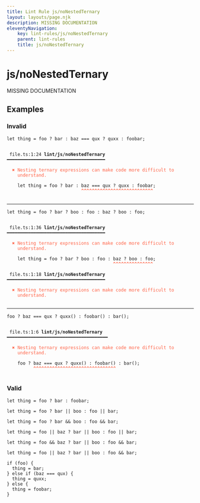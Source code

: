 ```yaml
---
title: Lint Rule js/noNestedTernary
layout: layouts/page.njk
description: MISSING DOCUMENTATION
eleventyNavigation:
	key: lint-rules/js/noNestedTernary
	parent: lint-rules
	title: js/noNestedTernary
---
```


# js/noNestedTernary

MISSING DOCUMENTATION

<!-- EVERYTHING BELOW IS AUTOGENERATED. SEE SCRIPTS FOLDER FOR UPDATE SCRIPTS hash(278db2e4fa502963166e594250c085a771bf6644) -->

## Examples
### Invalid
<pre class="language-text"><code class="language-text"><span class="token keyword">let</span> <span class="token variable">thing</span> <span class="token operator">=</span> <span class="token variable">foo</span> <span class="token punctuation">?</span> <span class="token variable">bar</span> <span class="token punctuation">:</span> <span class="token variable">baz</span> <span class="token operator">===</span> <span class="token variable">qux</span> <span class="token punctuation">?</span> <span class="token variable">quxx</span> <span class="token punctuation">:</span> <span class="token variable">foobar</span><span class="token punctuation">;</span></code></pre>
<pre class="language-text"><code class="language-text">
 <span style="text-decoration-style: dotted;">file.ts:1:24</span> <strong>lint/js/noNestedTernary</strong> ━━━━━━━━━━━━━━━━━━━━━━━━━━━━━━━━━━━━━

  <strong><span style="color: Tomato;">✖ </span></strong><span style="color: Tomato;">Nesting ternary expressions can make code more difficult to</span>
    <span style="color: Tomato;">understand.</span>

    <span class="token keyword">let</span> <span class="token variable">thing</span> <span class="token operator">=</span> <span class="token variable">foo</span> <span class="token punctuation">?</span> <span class="token variable">bar</span> <span class="token punctuation">:</span> <span class="token variable">baz</span> <span class="token operator">===</span> <span class="token variable">qux</span> <span class="token punctuation">?</span> <span class="token variable">quxx</span> <span class="token punctuation">:</span> <span class="token variable">foobar</span><span class="token punctuation">;</span>
                            <span style="color: Tomato;"><strong>^</strong></span><span style="color: Tomato;"><strong>^</strong></span><span style="color: Tomato;"><strong>^</strong></span><span style="color: Tomato;"><strong>^</strong></span><span style="color: Tomato;"><strong>^</strong></span><span style="color: Tomato;"><strong>^</strong></span><span style="color: Tomato;"><strong>^</strong></span><span style="color: Tomato;"><strong>^</strong></span><span style="color: Tomato;"><strong>^</strong></span><span style="color: Tomato;"><strong>^</strong></span><span style="color: Tomato;"><strong>^</strong></span><span style="color: Tomato;"><strong>^</strong></span><span style="color: Tomato;"><strong>^</strong></span><span style="color: Tomato;"><strong>^</strong></span><span style="color: Tomato;"><strong>^</strong></span><span style="color: Tomato;"><strong>^</strong></span><span style="color: Tomato;"><strong>^</strong></span><span style="color: Tomato;"><strong>^</strong></span><span style="color: Tomato;"><strong>^</strong></span><span style="color: Tomato;"><strong>^</strong></span><span style="color: Tomato;"><strong>^</strong></span><span style="color: Tomato;"><strong>^</strong></span><span style="color: Tomato;"><strong>^</strong></span><span style="color: Tomato;"><strong>^</strong></span><span style="color: Tomato;"><strong>^</strong></span><span style="color: Tomato;"><strong>^</strong></span><span style="color: Tomato;"><strong>^</strong></span>

</code></pre>

---------------

<pre class="language-text"><code class="language-text"><span class="token keyword">let</span> <span class="token variable">thing</span> <span class="token operator">=</span> <span class="token variable">foo</span> <span class="token punctuation">?</span> <span class="token variable">bar</span> <span class="token punctuation">?</span> <span class="token variable">boo</span> <span class="token punctuation">:</span> <span class="token variable">foo</span> <span class="token punctuation">:</span> <span class="token variable">baz</span> <span class="token punctuation">?</span> <span class="token variable">boo</span> <span class="token punctuation">:</span> <span class="token variable">foo</span><span class="token punctuation">;</span></code></pre>
<pre class="language-text"><code class="language-text">
 <span style="text-decoration-style: dotted;">file.ts:1:36</span> <strong>lint/js/noNestedTernary</strong> ━━━━━━━━━━━━━━━━━━━━━━━━━━━━━━━━━━━━━

  <strong><span style="color: Tomato;">✖ </span></strong><span style="color: Tomato;">Nesting ternary expressions can make code more difficult to</span>
    <span style="color: Tomato;">understand.</span>

    <span class="token keyword">let</span> <span class="token variable">thing</span> <span class="token operator">=</span> <span class="token variable">foo</span> <span class="token punctuation">?</span> <span class="token variable">bar</span> <span class="token punctuation">?</span> <span class="token variable">boo</span> <span class="token punctuation">:</span> <span class="token variable">foo</span> <span class="token punctuation">:</span> <span class="token variable">baz</span> <span class="token punctuation">?</span> <span class="token variable">boo</span> <span class="token punctuation">:</span> <span class="token variable">foo</span><span class="token punctuation">;</span>
                                        <span style="color: Tomato;"><strong>^</strong></span><span style="color: Tomato;"><strong>^</strong></span><span style="color: Tomato;"><strong>^</strong></span><span style="color: Tomato;"><strong>^</strong></span><span style="color: Tomato;"><strong>^</strong></span><span style="color: Tomato;"><strong>^</strong></span><span style="color: Tomato;"><strong>^</strong></span><span style="color: Tomato;"><strong>^</strong></span><span style="color: Tomato;"><strong>^</strong></span><span style="color: Tomato;"><strong>^</strong></span><span style="color: Tomato;"><strong>^</strong></span><span style="color: Tomato;"><strong>^</strong></span><span style="color: Tomato;"><strong>^</strong></span><span style="color: Tomato;"><strong>^</strong></span><span style="color: Tomato;"><strong>^</strong></span>

 <span style="text-decoration-style: dotted;">file.ts:1:18</span> <strong>lint/js/noNestedTernary</strong> ━━━━━━━━━━━━━━━━━━━━━━━━━━━━━━━━━━━━━

  <strong><span style="color: Tomato;">✖ </span></strong><span style="color: Tomato;">Nesting ternary expressions can make code more difficult to</span>
    <span style="color: Tomato;">understand.</span>

</code></pre>

---------------

<pre class="language-text"><code class="language-text"><span class="token variable">foo</span> <span class="token punctuation">?</span> <span class="token variable">baz</span> <span class="token operator">===</span> <span class="token variable">qux</span> <span class="token punctuation">?</span> <span class="token function">quxx</span><span class="token punctuation">(</span><span class="token punctuation">)</span> <span class="token punctuation">:</span> <span class="token function">foobar</span><span class="token punctuation">(</span><span class="token punctuation">)</span> <span class="token punctuation">:</span> <span class="token function">bar</span><span class="token punctuation">(</span><span class="token punctuation">)</span><span class="token punctuation">;</span></code></pre>
<pre class="language-text"><code class="language-text">
 <span style="text-decoration-style: dotted;">file.ts:1:6</span> <strong>lint/js/noNestedTernary</strong> ━━━━━━━━━━━━━━━━━━━━━━━━━━━━━━━━━━━━━━

  <strong><span style="color: Tomato;">✖ </span></strong><span style="color: Tomato;">Nesting ternary expressions can make code more difficult to</span>
    <span style="color: Tomato;">understand.</span>

    <span class="token variable">foo</span> <span class="token punctuation">?</span> <span class="token variable">baz</span> <span class="token operator">===</span> <span class="token variable">qux</span> <span class="token punctuation">?</span> <span class="token function">quxx</span><span class="token punctuation">(</span><span class="token punctuation">)</span> <span class="token punctuation">:</span> <span class="token function">foobar</span><span class="token punctuation">(</span><span class="token punctuation">)</span> <span class="token punctuation">:</span> <span class="token function">bar</span><span class="token punctuation">(</span><span class="token punctuation">)</span><span class="token punctuation">;</span>
          <span style="color: Tomato;"><strong>^</strong></span><span style="color: Tomato;"><strong>^</strong></span><span style="color: Tomato;"><strong>^</strong></span><span style="color: Tomato;"><strong>^</strong></span><span style="color: Tomato;"><strong>^</strong></span><span style="color: Tomato;"><strong>^</strong></span><span style="color: Tomato;"><strong>^</strong></span><span style="color: Tomato;"><strong>^</strong></span><span style="color: Tomato;"><strong>^</strong></span><span style="color: Tomato;"><strong>^</strong></span><span style="color: Tomato;"><strong>^</strong></span><span style="color: Tomato;"><strong>^</strong></span><span style="color: Tomato;"><strong>^</strong></span><span style="color: Tomato;"><strong>^</strong></span><span style="color: Tomato;"><strong>^</strong></span><span style="color: Tomato;"><strong>^</strong></span><span style="color: Tomato;"><strong>^</strong></span><span style="color: Tomato;"><strong>^</strong></span><span style="color: Tomato;"><strong>^</strong></span><span style="color: Tomato;"><strong>^</strong></span><span style="color: Tomato;"><strong>^</strong></span><span style="color: Tomato;"><strong>^</strong></span><span style="color: Tomato;"><strong>^</strong></span><span style="color: Tomato;"><strong>^</strong></span><span style="color: Tomato;"><strong>^</strong></span><span style="color: Tomato;"><strong>^</strong></span><span style="color: Tomato;"><strong>^</strong></span><span style="color: Tomato;"><strong>^</strong></span><span style="color: Tomato;"><strong>^</strong></span><span style="color: Tomato;"><strong>^</strong></span><span style="color: Tomato;"><strong>^</strong></span>

</code></pre>
### Valid
<pre class="language-text"><code class="language-text"><span class="token keyword">let</span> <span class="token variable">thing</span> <span class="token operator">=</span> <span class="token variable">foo</span> <span class="token punctuation">?</span> <span class="token variable">bar</span> <span class="token punctuation">:</span> <span class="token variable">foobar</span><span class="token punctuation">;</span></code></pre>
<pre class="language-text"><code class="language-text"><span class="token keyword">let</span> <span class="token variable">thing</span> <span class="token operator">=</span> <span class="token variable">foo</span> <span class="token punctuation">?</span> <span class="token variable">bar</span> <span class="token operator">||</span> <span class="token variable">boo</span> <span class="token punctuation">:</span> <span class="token variable">foo</span> <span class="token operator">||</span> <span class="token variable">bar</span><span class="token punctuation">;</span></code></pre>
<pre class="language-text"><code class="language-text"><span class="token keyword">let</span> <span class="token variable">thing</span> <span class="token operator">=</span> <span class="token variable">foo</span> <span class="token punctuation">?</span> <span class="token variable">bar</span> <span class="token operator">&amp;&amp;</span> <span class="token variable">boo</span> <span class="token punctuation">:</span> <span class="token variable">foo</span> <span class="token operator">&amp;&amp;</span> <span class="token variable">bar</span><span class="token punctuation">;</span></code></pre>
<pre class="language-text"><code class="language-text"><span class="token keyword">let</span> <span class="token variable">thing</span> <span class="token operator">=</span> <span class="token variable">foo</span> <span class="token operator">||</span> <span class="token variable">baz</span> <span class="token punctuation">?</span> <span class="token variable">bar</span> <span class="token operator">||</span> <span class="token variable">boo</span> <span class="token punctuation">:</span> <span class="token variable">foo</span> <span class="token operator">||</span> <span class="token variable">bar</span><span class="token punctuation">;</span></code></pre>
<pre class="language-text"><code class="language-text"><span class="token keyword">let</span> <span class="token variable">thing</span> <span class="token operator">=</span> <span class="token variable">foo</span> <span class="token operator">&amp;&amp;</span> <span class="token variable">baz</span> <span class="token punctuation">?</span> <span class="token variable">bar</span> <span class="token operator">||</span> <span class="token variable">boo</span> <span class="token punctuation">:</span> <span class="token variable">foo</span> <span class="token operator">&amp;&amp;</span> <span class="token variable">bar</span><span class="token punctuation">;</span></code></pre>
<pre class="language-text"><code class="language-text"><span class="token keyword">let</span> <span class="token variable">thing</span> <span class="token operator">=</span> <span class="token variable">foo</span> <span class="token operator">||</span> <span class="token variable">baz</span> <span class="token punctuation">?</span> <span class="token variable">bar</span> <span class="token operator">||</span> <span class="token variable">boo</span> <span class="token punctuation">:</span> <span class="token variable">foo</span> <span class="token operator">&amp;&amp;</span> <span class="token variable">bar</span><span class="token punctuation">;</span></code></pre>
<pre class="language-text"><code class="language-text"><span class="token keyword">if</span> <span class="token punctuation">(</span><span class="token variable">foo</span><span class="token punctuation">)</span> <span class="token punctuation">{</span>
  <span class="token variable">thing</span> <span class="token operator">=</span> <span class="token variable">bar</span><span class="token punctuation">;</span>
<span class="token punctuation">}</span> <span class="token keyword">else</span> <span class="token keyword">if</span> <span class="token punctuation">(</span><span class="token variable">baz</span> <span class="token operator">===</span> <span class="token variable">qux</span><span class="token punctuation">)</span> <span class="token punctuation">{</span>
  <span class="token variable">thing</span> <span class="token operator">=</span> <span class="token variable">quxx</span><span class="token punctuation">;</span>
<span class="token punctuation">}</span> <span class="token keyword">else</span> <span class="token punctuation">{</span>
  <span class="token variable">thing</span> <span class="token operator">=</span> <span class="token variable">foobar</span><span class="token punctuation">;</span>
<span class="token punctuation">}</span></code></pre>
